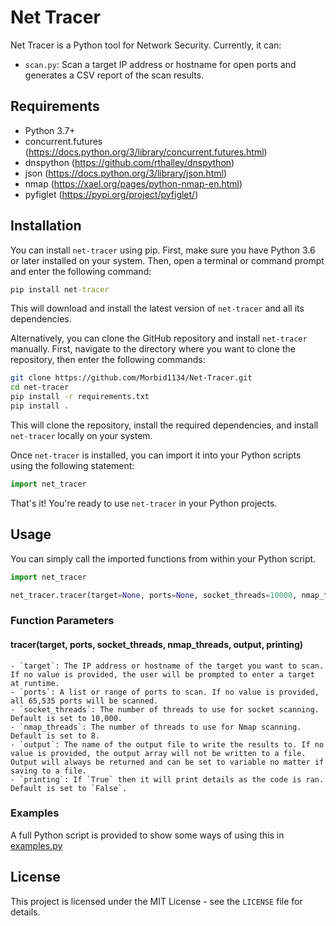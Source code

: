 # Net Tracer

Net Tracer is a Python tool for Network Security. Currently, it can:
- `scan.py`: Scan a target IP address or hostname for open ports and generates a CSV report of the scan results. 

## Requirements

- Python 3.7+
- concurrent.futures (https://docs.python.org/3/library/concurrent.futures.html)
- dnspython (https://github.com/rthalley/dnspython)
- json (https://docs.python.org/3/library/json.html)
- nmap (https://xael.org/pages/python-nmap-en.html)
- pyfiglet (https://pypi.org/project/pyfiglet/)

## Installation

You can install `net-tracer` using pip. First, make sure you have Python 3.6 or later installed on your system. Then, open a terminal or command prompt and enter the following command:
```cmd
pip install net-tracer
```

This will download and install the latest version of `net-tracer` and all its dependencies.

Alternatively, you can clone the GitHub repository and install `net-tracer` manually. First, navigate to the directory where you want to clone the repository, then enter the following commands:
```bash
git clone https://github.com/Morbid1134/Net-Tracer.git
cd net-tracer
pip install -r requirements.txt
pip install .
```

This will clone the repository, install the required dependencies, and install `net-tracer` locally on your system.

Once `net-tracer` is installed, you can import it into your Python scripts using the following statement:
```python
import net_tracer
```

That's it! You're ready to use `net-tracer` in your Python projects.

## Usage

You can simply call the imported functions from within your Python script.
```python
import net_tracer

net_tracer.tracer(target=None, ports=None, socket_threads=10000, nmap_threads=8, output=None, printing=False)
```

### Function Parameters
  #### tracer(target, ports, socket_threads, nmap_threads, output, printing)
    - `target`: The IP address or hostname of the target you want to scan. If no value is provided, the user will be prompted to enter a target at runtime.
    - `ports`: A list or range of ports to scan. If no value is provided, all 65,535 ports will be scanned.
    - `socket_threads`: The number of threads to use for socket scanning. Default is set to 10,000.
    - `nmap_threads`: The number of threads to use for Nmap scanning. Default is set to 8.
    - `output`: The name of the output file to write the results to. If no value is provided, the output array will not be written to a file. Output will always be returned and can be set to variable no matter if saving to a file.
    - `printing`: If `True` then it will print details as the code is ran. Default is set to `False`.

### Examples

A full Python script is provided to show some ways of using this in [examples.py](examples.py)
  
## License

This project is licensed under the MIT License - see the `LICENSE` file for details.
